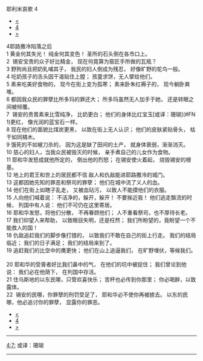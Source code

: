 ﻿





 耶利米哀歌 4




* [<](bible/LAM03.md)
* [4](bible/LAM.md)
* [>](bible/LAM05.md)



 
4耶路撒冷陷落之后  
1 黄金何其失光！ 纯金何其变色！ 圣所的石头倒在各市口上。     
2  锡安宝贵的众子好比精金， 现在何竟算为窑匠手所做的瓦瓶？     
3 野狗尚且把奶乳哺其子， 我民的妇人倒成为残忍， 好像旷野的鸵鸟一般。     
4 吃奶孩子的舌头因干渴贴住上膛； 孩童求饼，无人擘给他们。     
5 素来吃美好食物的， 现今在街上变为孤寒； 素来卧朱红褥子的， 现今躺卧粪堆。     
6 都因我众民的罪孽比所多玛的罪还大； 所多玛虽然无人加手于她， 还是转眼之间被倾覆。     
7  锡安的贵胄素来比雪纯净， 比奶更白； 他们的身体比红宝玉[或译：珊瑚](#FN
1)更红， 像光润的蓝宝石一样。     
8 现在他们的面貌比煤炭更黑， 以致在街上无人认识； 他们的皮肤紧贴骨头， 枯干如同槁木。     
9 饿死的不如被刀杀的， 因为这是缺了田间的土产， 就身体衰弱，渐渐消灭。     
10 慈心的妇人，当我众民被毁灭的时候， 亲手煮自己的儿女作为食物。     
11 耶和华发怒成就他所定的， 倒出他的烈怒； 在锡安使火着起， 烧毁锡安的根基。     
12 地上的君王和世上的居民都不信 敌人和仇敌能进耶路撒冷的城门。     
13 这都因她先知的罪恶和祭司的罪孽； 他们在城中流了义人的血。     
14 他们在街上如瞎子乱走， 又被血玷污， 以致人不能摸他们的衣服。     
15 人向他们喊着说： 不洁净的，躲开，躲开！ 不要挨近我！ 他们逃走飘流的时候， 列国中有人说： 他们不可仍在这里寄居。     
16 耶和华发怒，将他们分散， 不再眷顾他们； 人不重看祭司，也不厚待长老。     
17 我们仰望人来帮助， 以致眼目失明，还是枉然； 我们所盼望的，竟盼望一个不能救人的国！     
18 仇敌追赶我们的脚步像打猎的， 以致我们不敢在自己的街上行走。 我们的结局临近； 我们的日子满足； 我们的结局来到了。     
19 追赶我们的比空中的鹰更快； 他们在山上追逼我们， 在旷野埋伏，等候我们。     
20 耶和华的受膏者好比我们鼻中的气， 在他们的坑中被捉住； 我们曾论到他说： 我们必在他荫下， 在列国中存活。     
21 住乌斯地的以东民哪，只管欢喜快乐； 苦杯也必传到你那里； 你必喝醉，以致露体。     
22  锡安的民哪，你罪孽的刑罚受足了， 耶和华必不使你再被掳去。 以东的民哪，他必追讨你的罪孽， 显露你的罪恶。 
* [<](bible/LAM03.md)
* [4](bible/LAM.md)
* [>](bible/LAM05.md)





---


[4:7:](#V7)
或译：珊瑚




---










